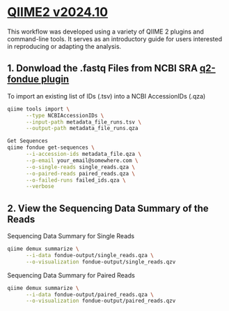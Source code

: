 # [QIIME2 v2024.10](https://qiime2.org)
This workflow was developed using a variety of QIIME 2 plugins and command-line tools. It serves as an introductory guide for users interested in reproducing or adapting the analysis.

## 1. Donwload the .fastq Files from NCBI SRA [q2-fondue plugin](https://github.com/bokulich-lab/q2-fondue)
To import an existing list of IDs (.tsv) into a NCBI AccessionIDs (.qza)
```bash
qiime tools import \
      --type NCBIAccessionIDs \
      --input-path metadata_file_runs.tsv \
      --output-path metadata_file_runs.qza
```
```bash
Get Sequences
qiime fondue get-sequences \
      --i-accession-ids metadata_file.qza \
      --p-email your_email@somewhere.com \
      --o-single-reads single_reads.qza \
      --o-paired-reads paired_reads.qza \
      --o-failed-runs failed_ids.qza \
      --verbose
```

## 2. View the Sequencing Data Summary of the Reads
Sequencing Data Summary for Single Reads
```bash
qiime demux summarize \
      --i-data fondue-output/single_reads.qza \
      --o-visualization fondue-output/single_reads.qzv
```
Sequencing Data Summary for Paired Reads
```bash
qiime demux summarize \
      --i-data fondue-output/paired_reads.qza \
      --o-visualization fondue-output/paired_reads.qzv
```


